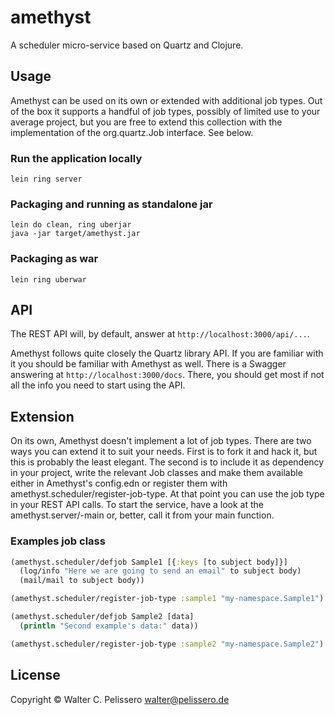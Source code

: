 # amethyst

A scheduler micro-service based on Quartz and Clojure.


## Usage

Amethyst can be used on its own or extended with additional job types.
Out of the box it supports a handful of job types, possibly of limited
use to your average project, but you are free to extend this
collection with the implementation of the org.quartz.Job interface.
See below.


### Run the application locally

`lein ring server`


### Packaging and running as standalone jar

```
lein do clean, ring uberjar
java -jar target/amethyst.jar
```


### Packaging as war

`lein ring uberwar`


## API

The REST API will, by default, answer at `http://localhost:3000/api/...`. 

Amethyst follows quite closely the Quartz library API.  If you are
familiar with it you should be familiar with Amethyst as well.  There
is a Swagger answering at `http://localhost:3000/docs`.  There, you
should get most if not all the info you need to start using the API.


## Extension

On its own, Amethyst doesn't implement a lot of job types.  There are
two ways you can extend it to suit your needs.  First is to fork it
and hack it, but this is probably the least elegant.  The second is to
include it as dependency in your project, write the relevant Job
classes and make them available either in Amethyst's config.edn or
register them with amethyst.scheduler/register-job-type.  At that
point you can use the job type in your REST API calls.  To start the
service, have a look at the amethyst.server/-main or, better, call it
from your main function.


### Examples job class

```clojure
(amethyst.scheduler/defjob Sample1 [{:keys [to subject body]}]
  (log/info "Here we are going to send an email" to subject body)
  (mail/mail to subject body))

(amethyst.scheduler/register-job-type :sample1 "my-namespace.Sample1")
```


```clojure
(amethyst.scheduler/defjob Sample2 [data]
  (println "Second example's data:" data))

(amethyst.scheduler/register-job-type :sample2 "my-namespace.Sample2")
```


## License

Copyright ©  Walter C. Pelissero <walter@pelissero.de>

